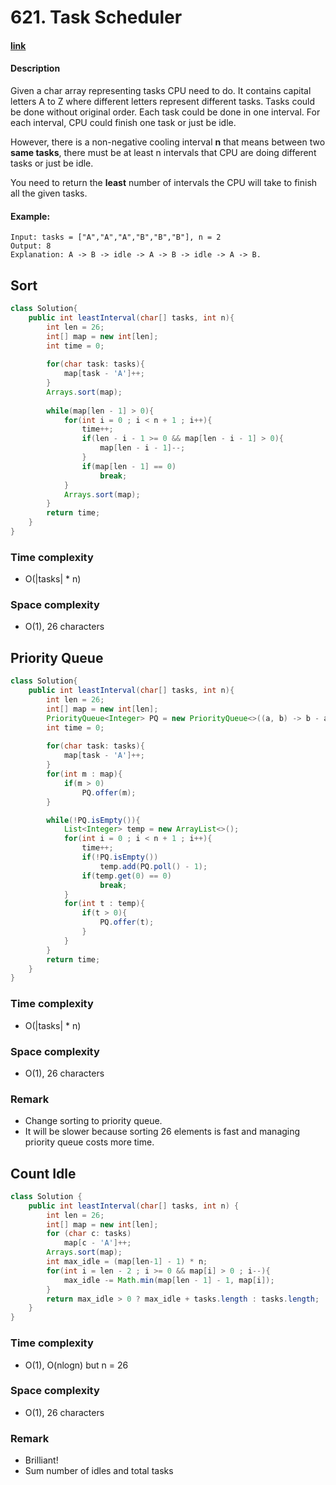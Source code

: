 # 621. Task Scheduler

#### [link](https://leetcode.com/problems/task-scheduler/) 

#### Description
Given a char array representing tasks CPU need to do. It contains capital letters A to Z where different letters represent different tasks. Tasks could be done without original order. Each task could be done in one interval. For each interval, CPU could finish one task or just be idle.

However, there is a non-negative cooling interval **n** that means between two **same tasks**, there must be at least n intervals that CPU are doing different tasks or just be idle.

You need to return the **least** number of intervals the CPU will take to finish all the given tasks.

#### Example:
```
Input: tasks = ["A","A","A","B","B","B"], n = 2
Output: 8
Explanation: A -> B -> idle -> A -> B -> idle -> A -> B.
```

## Sort
```java
class Solution{
    public int leastInterval(char[] tasks, int n){
        int len = 26;
        int[] map = new int[len];
        int time = 0;
            
        for(char task: tasks){
            map[task - 'A']++;
        }
        Arrays.sort(map);
        
        while(map[len - 1] > 0){
            for(int i = 0 ; i < n + 1 ; i++){
                time++;
                if(len - i - 1 >= 0 && map[len - i - 1] > 0){
                    map[len - i - 1]--;
                }
                if(map[len - 1] == 0)
                    break;
            }
            Arrays.sort(map);
        }
        return time;
    }
}
```

### Time complexity
* O(|tasks| * n)
### Space complexity
* O(1), 26 characters

## Priority Queue
```java
class Solution{
    public int leastInterval(char[] tasks, int n){
        int len = 26;
        int[] map = new int[len];
        PriorityQueue<Integer> PQ = new PriorityQueue<>((a, b) -> b - a);
        int time = 0;
            
        for(char task: tasks){
            map[task - 'A']++;
        }
        for(int m : map){
            if(m > 0)
                PQ.offer(m);
        }

        while(!PQ.isEmpty()){
            List<Integer> temp = new ArrayList<>();
            for(int i = 0 ; i < n + 1 ; i++){
                time++;
                if(!PQ.isEmpty())
                    temp.add(PQ.poll() - 1);
                if(temp.get(0) == 0)
                    break;
            }
            for(int t : temp){
                if(t > 0){
                    PQ.offer(t);
                }
            }
        }
        return time;
    }
}

```

### Time complexity
* O(|tasks| * n)
### Space complexity
* O(1), 26 characters
### Remark
* Change sorting to priority queue.
* It will be slower because sorting 26 elements is fast and managing priority queue costs more time.

## Count Idle
```java
class Solution {
    public int leastInterval(char[] tasks, int n) {
        int len = 26;
        int[] map = new int[len];
        for (char c: tasks)
            map[c - 'A']++;
        Arrays.sort(map);
        int max_idle = (map[len-1] - 1) * n;
        for(int i = len - 2 ; i >= 0 && map[i] > 0 ; i--){
            max_idle -= Math.min(map[len - 1] - 1, map[i]);
        }
        return max_idle > 0 ? max_idle + tasks.length : tasks.length;
    }
}
```

### Time complexity
* O(1), O(nlogn) but n = 26
### Space complexity
* O(1), 26 characters
### Remark
* Brilliant!
* Sum number of idles and total tasks
